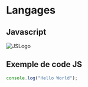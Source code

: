 # Langages 

## Javascript
![JSLogo](https://upload.wikimedia.org/wikipedia/commons/thumb/6/6a/JavaScript-logo.png/640px-JavaScript-logo.png)

## Exemple de code JS

```javascript
console.log("Hello World");
